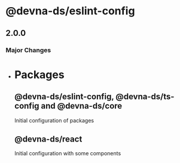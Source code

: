 # @devna-ds/eslint-config

## 2.0.0

### Major Changes

- # Packages

  ## @devna-ds/eslint-config, @devna-ds/ts-config and @devna-ds/core

  Initial configuration of packages

  ## @devna-ds/react

  Initial configuration with some components
